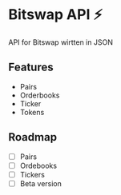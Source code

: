 # Bitswap API ⚡

API for Bitswap wirtten in JSON

## Features

- Pairs
- Orderbooks
- Ticker
- Tokens

## Roadmap

- [ ] Pairs
- [ ] Ordebooks
- [ ] Tickers
- [ ] Beta version 
